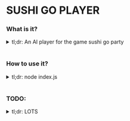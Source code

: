 # SUSHI GO PLAYER

### What is it?
<details>
  <summary>
    tl;dr: An AI player for the game sushi go party
  </summary>
  <br />

  It has a number of models that describe, execute, evaluate, and understand the mechanics of playing the game Sushi Go Party!

  It contains the following classes of behaviour:

  | Model | method | Description |
  | :---------------: | :--------------- | :--------------- |
  | Deck |  | A place where cards go to be drawn and shufffled about |
  |  | draw(drawNumber) | Draws x number of cards from the deck |
  |  | returnCards(cards) | Returns given cards to the deck |
  |  | topUpDesserts(Params) => remainingDesserts | Add proper amount of dessert cards to the deck |
  | GameState |  | A place where things like rounds, turns, and actions like scoring are initiated |
  |  | playATurn() | All players play and pass cards, turn incremented |
  |  | playAllTurns() | All players play and pass cards until hands empty |
  |  | playARound() | All rounds played, scores assigned, hands reset, round incremented, turn reset |
  |  | playAGame() | Three rounds played, winner declared |
  |  | getPlayerScores() | Returns all player scores, sorted from best to worst |
  | Card |  | Cards contain tons of useful information & methods, and can be modified when played/scored |
  |  | flip() | Flip card over, used in some actions |
  |  | reset() | Reset all user-input card values to default |
  |  | play(allCardsPlayed) | Evaluate execution of playing a card |
  |  | setScore() | Set the card's score to be a value, usually a number |
  | Player |  | An instance of an ai that stores cards, and methods for interacting with the board and other players |
  |  | setHand(cards) | Set the players hand to equal those cards |
  |  | setNeighbors(lID, rID) | Set L & R neighbor ids |
  |  | preparePlay() | Assigns cardToPlay and cardsToPass based on ai sorting algo |
  |  | playCard(allPlayedCards, expectedPlayedCards) | Plays the best card, and evaluates if it was effected by any other player's played card |
  |  | passCards() | Passes all other non-played cards |
  |  | scoreCard({ cardType, players }) | Sums and assigns scores for all cards of x type played by this user |
  |  | scoreBoard(round, gameType, players) | Scores all played cards for x round |
  |  | resetRound() | Clear played cards, and store played desserts at end of round |
  | History |  | A storage container for a fixed-width history text blob |
  |  | *(Player) | duplicates the names of the player methods, and adds their results to the log |
  |  | *(BoardState) | approximates/duplicates some boardState methods, and appends them onto the log |
  |  | getPlayerHistory(playerId) | strips all lines but those related to the player id |
  |  | getAll() | get all history lines |

  These classes have the following state shape:

  | Model | state | Description |
  | :---------------: | :--------------- | :--------------- |
  | Deck | cards | Array of unique cards in the deck |
  | GameState | cards | Cards & leftover dessert cards stored |
  |  | cards.dessertCards | Storage of the unused dessert cards |
  |  | cards.deck | Storage of deck cards not in hand or played on board |
  |  | players | Storage of players in the game |
  |  | winner | Locked in at the end of a game as the winning player |
  |  | gameType | cardType: [selected types] game type storage |
  |  | round = 1 | Storage of the round currently being played |
  |  | turn = 1 | Storage of the turn currently being played |
  | Card | id | unique card id |
  |  | name | Name of the card |
  |  | name | Name of the card subtype _(salmon nigiri)_ |
  |  | color | Few word description of the semi-unique color _(used in scoring sparingly)_ |
  |  | shapes | key:value store of shape + count |
  |  | value | Value calc function, or simple number |
  |  | isDessert | Boolean for if this card is a dessert card |
  | Player | id | Unique player id |
  |  | hand | Array of cards in the player's hand |
  |  | cardToPlay | Card ready to play |
  |  | loggingEnabled | Append events to a fixed-width log buffer |
  |  | cardsToPass | Cards ready to be passed to the neighbor |
  |  | scoringAlgorithm | Return hand sorted from best to worst; given hand & boardstates |
  |  | boardState | Properties between the player and other board states |
  |  | boardState.score | The player's score |
  |  | boardState.round | The current round, maybe useful in the scoring algo |
  |  | boardState.desserts | The desserts played by the player previously |
  |  | boardState.neighbors | [L, R] neighbor ids for passing cards |
  |  | boardState.playedCards | Cards played during this round |
  | History | log | The raw string blob that actions are being appended to |


  ##### SETUP.js
  Finally we have `setup.js`. It now returns a tuple of `gameState` and `history`. Even if logging is off, the history class is returned, but no interactions will happen to/in it.

</details>
<br/>

### How to use it?
<details>
  <summary>
    tl;dr: node index.js
  </summary>
  <br />

  `node index.js` will play 200 games and output some stats on them!

  right now, it's just a jumping off point, much more work must be done.

  ### THE END GOAL IS THUS:
  To make a working copy of sushi-go-party that anyone with *some* experience in JS can play with. I want people to put forth their best `scoringAlgorithm` **and that's it**. Those scoring algos are then what's used to hold AI competitions!

  The scoring algo is also *dead simple*. It takes in a hand, _(and the state of the board that turn)_, and returns a sorted hand, from best to worst. **that's it**.

  All it takes to be a competitor is using that information to choose the best cards possible! To me, it's far more interesting of a play space than other Bayesian AI competitions I've seen done, and nearly as simple to get into!

</details>
<br/>

### TODO:
<details>
<summary>tl;dr: LOTS</summary>
<br />

  #### MUST HAVE:
  1. Players unable to activate specials that have been previously played
  1. Evaluating `play`
      1. specials

  ### TESTS TO DO:
  1. appetizers
      1. eel
      1. tofu
      1. tempura
      1. sashimi
      1. dumpling
      1. misoSoup

  2. dessert
      1. fruit
      1. pudding
      1. greenTeaIceCream

  4. special
      1. menu
      1. spoon
      1. wasabi
      1. chopsticks
      1. takeoutBox
      1. specialOrder

  #### NICE TO HAVE:
  1. `History` is now in a really good place. The only refactor that would be nice would be transforming it into a series of decorators once node has support for them finalized. No idea when that'll happen. I really considered TS to get it, but I do enjoy this project involving no pre-run compilation.


</details>
<br/>